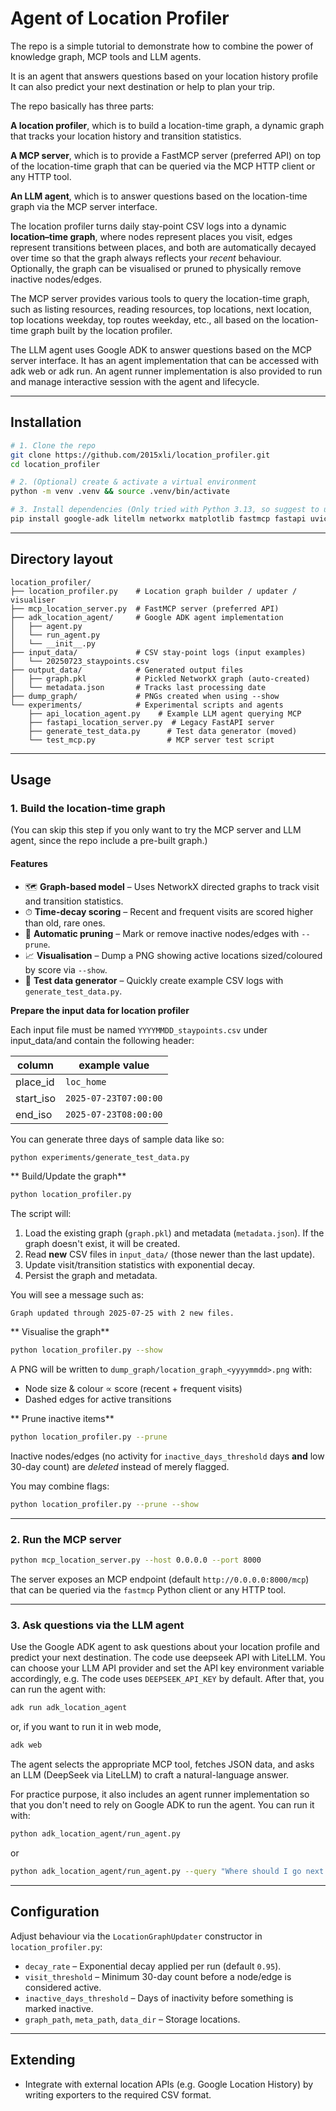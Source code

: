 # Agent of Location Profiler

The repo is a simple tutorial to demonstrate how to combine the power of knowledge graph, MCP tools and LLM agents.

It is an agent that answers questions based on your location history profile It can also predict your next destination or help to plan your trip. 

The repo basically has three parts: 

**A location profiler**, which is to build a location-time graph, a dynamic graph that tracks your location history and transition statistics.

**A MCP server**, which is to provide a FastMCP server (preferred API) on top of the location-time graph that can be queried via the MCP HTTP client or any HTTP tool.

**An LLM agent**, which is to answer questions based on the location-time graph via the MCP server interface.

The location profiler turns daily stay-point CSV logs into a dynamic **location–time graph**, where nodes represent places you visit, edges represent transitions between places, and both are automatically decayed over time so that the graph always reflects your *recent* behaviour. Optionally, the graph can be visualised or pruned to physically remove inactive nodes/edges.

The MCP server provides various tools to query the location-time graph, such as listing resources, reading resources, top locations, next location, top locations weekday, top routes weekday, etc., all based on the location-time graph built by the location profiler.

The LLM agent uses Google ADK to answer questions based on the MCP server interface. It has an agent implementation that can be accessed with adk web or adk run. An agent runner implementation is also provided to run and manage interactive session with the agent and lifecycle.

---

## Installation

```bash
# 1. Clone the repo
git clone https://github.com/2015xli/location_profiler.git
cd location_profiler

# 2. (Optional) create & activate a virtual environment
python -m venv .venv && source .venv/bin/activate

# 3. Install dependencies (Only tried with Python 3.13, so suggest to use Python>=3.13)
pip install google-adk litellm networkx matplotlib fastmcp fastapi uvicorn 
```

---

## Directory layout

```
location_profiler/
├── location_profiler.py    # Location graph builder / updater / visualiser
├── mcp_location_server.py  # FastMCP server (preferred API)
├── adk_location_agent/     # Google ADK agent implementation
│   ├── agent.py
│   └── run_agent.py
│   └── __init__.py
├── input_data/             # CSV stay-point logs (input examples)
│   └── 20250723_staypoints.csv
├── output_data/            # Generated output files
│   ├── graph.pkl           # Pickled NetworkX graph (auto-created)
│   └── metadata.json       # Tracks last processing date
├── dump_graph/             # PNGs created when using --show
└── experiments/            # Experimental scripts and agents
    ├── api_location_agent.py    # Example LLM agent querying MCP
    ├── fastapi_location_server.py  # Legacy FastAPI server
    ├── generate_test_data.py      # Test data generator (moved)
    └── test_mcp.py                # MCP server test script
```

---
## Usage

### 1. Build the location-time graph

(You can skip this step if you only want to try the MCP server and LLM agent, since the repo include a pre-built graph.)

#### Features

- 🗺 **Graph-based model** – Uses NetworkX directed graphs to track visit and transition statistics.
- ⏱ **Time-decay scoring** – Recent and frequent visits are scored higher than old, rare ones.
- 🧹 **Automatic pruning** – Mark or remove inactive nodes/edges with `--prune`.
- 📈 **Visualisation** – Dump a PNG showing active locations sized/coloured by score via `--show`.
- 🧪 **Test data generator** – Quickly create example CSV logs with `generate_test_data.py`.

**Prepare the input data for location profiler**

Each input file must be named `YYYYMMDD_staypoints.csv` under input_data/and contain the following header:

| column     | example value                 |
|------------|------------------------------|
| place_id   | `loc_home`                   |
| start_iso  | `2025-07-23T07:00:00`        |
| end_iso    | `2025-07-23T08:00:00`        |

You can generate three days of sample data like so:

```bash
python experiments/generate_test_data.py
```

** Build/Update the graph**

```bash
python location_profiler.py
```

The script will:
1. Load the existing graph (`graph.pkl`) and metadata (`metadata.json`). If the graph doesn't exist, it will be created.
2. Read **new** CSV files in `input_data/` (those newer than the last update).
3. Update visit/transition statistics with exponential decay.
4. Persist the graph and metadata.

You will see a message such as:

```
Graph updated through 2025-07-25 with 2 new files.
```

** Visualise the graph**

```bash
python location_profiler.py --show
```

A PNG will be written to `dump_graph/location_graph_<yyyymmdd>.png` with:
* Node size & colour ∝ score (recent + frequent visits)
* Dashed edges for active transitions

** Prune inactive items**

```bash
python location_profiler.py --prune
```

Inactive nodes/edges (no activity for `inactive_days_threshold` days **and** low 30-day count) are *deleted* instead of merely flagged.

You may combine flags:

```bash
python location_profiler.py --prune --show
```

---

### 2. Run the MCP server

```bash
python mcp_location_server.py --host 0.0.0.0 --port 8000
```

The server exposes an MCP endpoint (default `http://0.0.0.0:8000/mcp`) that can be queried via the `fastmcp` Python client or any HTTP tool.

---

### 3. Ask questions via the LLM agent

Use the Google ADK agent to ask questions about your location profile and predict your next destination.
The code use deepseek API with LiteLLM. You can choose your LLM API provider and set the API key environment variable accordingly, e.g. The code uses `DEEPSEEK_API_KEY` by default. After that, you can run the agent with:

```bash
adk run adk_location_agent
```
or, if you want to run it in web mode,
```bash
adk web 
```

The agent selects the appropriate MCP tool, fetches JSON data, and asks an LLM (DeepSeek via LiteLLM) to craft a natural-language answer.

For practice purpose, it also includes an agent runner implementation so that you don't need to rely on Google ADK to run the agent. You can run it with:

```bash
python adk_location_agent/run_agent.py
```
or

```bash
python adk_location_agent/run_agent.py --query "Where should I go next from gym?"
```

---

## Configuration

Adjust behaviour via the `LocationGraphUpdater` constructor in `location_profiler.py`:

* `decay_rate` – Exponential decay applied per run (default `0.95`).
* `visit_threshold` – Minimum 30-day count before a node/edge is considered active.
* `inactive_days_threshold` – Days of inactivity before something is marked inactive.
* `graph_path`, `meta_path`, `data_dir` – Storage locations.

---

## Extending

* Integrate with external location APIs (e.g. Google Location History) by writing exporters to the required CSV format.

